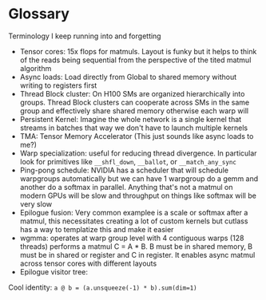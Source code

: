 # Glossary

Terminology I keep running into and forgetting

* Tensor cores: 15x flops for matmuls. Layout is funky but it helps to think of the reads being sequential from the perspective of the tited matmul algorithm
* Async loads: Load directly from Global to shared memory without writing to registers first
* Thread Block cluster: On H100 SMs are organized hierarchically into groups. Thread Block clusters can cooperate across SMs in the same group and effectively share shared memory otherwise each warp will 
* Persistent Kernel: Imagine the whole network is a single kernel that streams in batches that way we don't have to launch multiple kernels
* TMA: Tensor Memory Accelerator (This just sounds like async loads to me?)
* Warp specialization: useful for reducing thread divergence. In particular look for primitives like `__shfl_down`, `__ballot`, or `__match_any_sync`
* Ping-pong schedule: NVIDIA has a scheduler that will schedule warpgroups automatically  but we can have 1 warpgroup do a gemm and another do a softmax in parallel. Anything that's not a matmul on modern GPUs will be slow and throughput on things like softmax will be very slow
* Epilogue fusion: Very common examplee is a scale or softmax after a matmul, this necessitates creating a lot of custom kernels but cutlass has a way to templatize this and make it easier
* wgmma: operates at warp group level with 4 contiguous warps (128 threads) performs a matmul C = A * B. B must be in shared memory, B must be in shared or register and C in register. It enables async matmul across tensor cores with different layouts
* Epilogue visitor tree:

Cool identity: `a @ b = (a.unsqueeze(-1) * b).sum(dim=1)`
